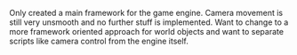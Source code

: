 Only created a main framework for the game engine. Camera movement is still very unsmooth and no further stuff is implemented.
Want to change to a more framework oriented approach for world objects and want to separate scripts like camera control from the engine itself.
